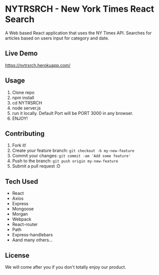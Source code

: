 # NYTRSRCH - New York Times React Search 

A Web based React application that uses the NY Times API. Searches for articles based on users input for category and date. 

## Live Demo

https://nytrsrch.herokuapp.com/

## Usage

1. Clone repo
2. npm install
3. cd NYTRSRCH
4. node server.js
5. run it locally. Default Port will be PORT 3000 in any browser.
6. ENJOY! 

## Contributing

1. Fork it!
2. Create your feature branch: `git checkout -b my-new-feature`
3. Commit your changes: `git commit -am 'Add some feature'`
4. Push to the branch: `git push origin my-new-feature`
5. Submit a pull request :D

## Tech Used 

* React 
* Axios 
* Express 
* Mongoose 
* Morgan 
* Webpack 
* React-router 
* Path 
* Express-handlebars 
* Aand many others...


## License
We will come after you if you don't totally enjoy our product. 
